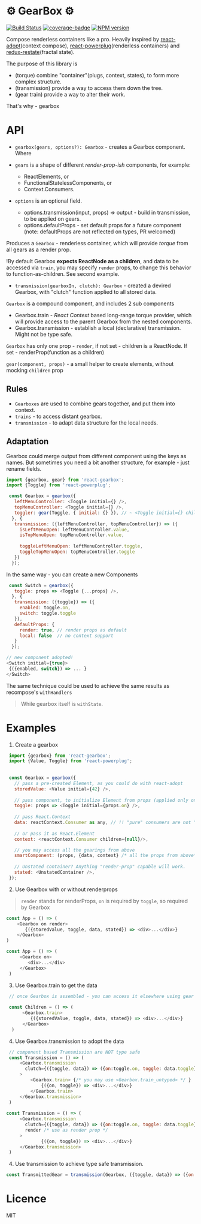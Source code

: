 ⚙️ GearBox ⚙️
=======
[![Build Status](https://travis-ci.org/theKashey/react-gearbox.svg?branch=master)](https://travis-ci.org/theKashey/react-gearbox)
[![coverage-badge](https://img.shields.io/codecov/c/github/thekashey/react-gearbox.svg?style=flat-square)](https://codecov.io/github/thekashey/react-gearbox)
[![NPM version](https://img.shields.io/npm/v/react-gearbox.svg)](https://www.npmjs.com/package/react-gearbox)


Compose renderless containers like a pro. 
Heavily inspired by [react-adopt](https://github.com/pedronauck/react-adopt)(context compose),
 [react-powerplug](https://github.com/renatorib/react-powerplug)(renderless containers)
 and [redux-restate](https://github.com/theKashey/restate)(fractal state).

The purpose of this library is
 - (torque) combine "container"(plugs, context, states), to form more complex structure.
 - (transmission) provide a way to access them down the tree.
 - (gear train) provide a way to alter their work.

That's why - gearbox

# API

* `gearbox(gears, options?): Gearbox` - creates a Gearbox component. Where
 * `gears` is a shape of different _render-prop-ish_ components, for example:
      - ReactElements, or 
      - FunctionalStatelessComponents, or 
      - Context.Consumers.
  
  * `options` is an optional field.
      - options.transmission(input, props) => output - build in transmission, to be applied on gears.
      - options.defaultProps - set default props for a future component (note: defaultProps are not reflected on types, PR welcomed)

Produces a `Gearbox` - renderless container, which will provide _torque_ from all gears as a render prop.

!By default Gearbox __expects ReactNode as a children__, and data to be accessed via `train`, you may specify `render` props, 
to change this behavior to function-as-children. See second example. 

* `transmission(gearboxIn, clutch): Gearbox` - created a devired Gearbox, with "clutch" function applied to all stored data. 

`Gearbox` is a compound component, and includes 2 sub components
* Gearbox.train - _React Context_ based long-range torque provider, which will provide access to the parent Gearbox from the nested components.
* Gearbox.transmission - establish a local (declarative) transmission. Might not be type safe.

`Gearbox` has only one prop - `render`, if not set - children is a ReactNode. If set - renderProp(function as a children)

`gear(component, props)` - a small helper to create elements, without mocking `children` prop 
 
## Rules
 - `Gearboxes` are used to combine gears together, and put them into context.
 - `trains` - to access distant gearbox.
 - `transmission` - to adapt data structure for the local needs.
 
## Adaptation
 Gearbox could merge output from different component using the keys as names.
 But sometimes you need a bit another structure, for example - just rename fields.
```js
import {gearbox, gear} from 'react-gearbox';
import {Toggle} from 'react-powerplug';

 const Gearbox = gearbox({   
   leftMenuController: <Toggle initial={} />,
   topMenuController: <Toggle initial={} />,
   toggler: gear(Toggle, { initial: {} }), // ~ <Toggle initial={} children={mock} />
  }, {
   transmission: ({leftMenuController, topMenuController}) => ({
     isLeftMenuOpen: leftMenuController.value,
     isTopMenuOpen: topMenuController.value,
     
     toggleLeftMenuOpen: leftMenuController.toggle,
     toggleTopMenuOpen: topMenuController.toggle     
   })
  });
```  

In the same way - you can create a new Components

```js
 const Switch = gearbox({   
   toggle: props => <Toggle {...props} />,
  }, {
   transmission: ({toggle}) => ({
     enabled: toggle.on,
     switch: toggle.toggle     
   }),
   defaultProps: {
     render: true, // render props as default
     local: false  // no context support
   }
  });

// new component adopted!
<Switch initial={true}>
 {({enabled, switch}) => ... }
</Switch>
``` 

The same technique could be used to achieve the same results as recompose's `withHandlers`
> While gearbox itself is `withState`.  



 
# Examples

1. Create a gearbox  
```js
 import {gearbox} from 'react-gearbox';
 import {Value, Toggle} from 'react-powerplug';
 
 
 const Gearbox = gearbox({
   // pass a pre-created Element, as you could do with react-adopt
   storedValue: <Value initial={42} />,
   
   // pass component, to initialize Element from props (applied only on mount)
   toggle: props => <Toggle initial={props.on} />,
   
   // pass React.Context
   data: reactContext.Consumer as any, // !! "pure" consumers are not "type safe"
   
   // or pass it as React.Element
   context: <reactContext.Consumer children={null}/>,

   // you may access all the gearings from above
   smartComponent: (props, {data, context} /* all the props from above*/) => <OtherRenderProp />
   
   // Unstated container? Anything "render-prop" capable will work.
   stated: <UnstatedContainer />,
 }); 
```

2. Use Gearbox with or without renderprops 

> `render` stands for renderProps, `on` is required by `toggle`, so required by Gearbox
 ```js
 const App = () => (
     <Gearbox on render>
        {({storedValue, toggle, data, stated}) => <div>...</div>}
     </Gearbox>
 )
 
 const App = () => (
      <Gearbox on>
         <div>...</div>
      </Gearbox>
  )
 ```
3. Use Gearbox.train to get the data
```js 
 // once Gearbox is assembled - you can access it elsewhere using gear trains
 
 const Children = () => (
      <Gearbox.train>
         {({storedValue, toggle, data, stated}) => <div>...</div>}
      </Gearbox>
  )
```

4. Use Gearbox.transmission to adopt the data   
```js  
 // component based Transmission are NOT type safe
 const Transmission = () => (
     <Gearbox.transmission 
       clutch={({toggle, data}) => ({on:toggle.on, toggle: data.toggle})}
     >
         <Gearbox.train> {/* you may use <Gearbox.train_untyped> */ }
             {({on, toggle}) => <div>...</div>}
         </Gearbox.train>
     </Gearbox.transmission>
 )
 
const Transmission = () => (
     <Gearbox.transmission 
       clutch={({toggle, data}) => ({on:toggle.on, toggle: data.toggle})}
       render /* use as render prop */
     >         
             {({on, toggle}) => <div>...</div>}
     </Gearbox.transmission>
 )
```

4. Use transmission to achieve type safe transmission.
```js
const TransmittedGear = transmission(Gearbox, ({toggle, data}) => ({on:toggle.on, toggle: data.toggle}));
```
  
# Licence
 MIT
  
